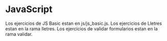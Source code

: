 # JavaScript

Los ejercicios de JS Basic estan en js/js_basic.js.
Los ejercicios de Lletres estan en la rama lletres.
Los ejercicios de validar formularios estan en la rama validar.
